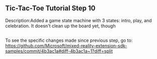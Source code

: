 ## Tic-Tac-Toe Tutorial Step 10 
Description:Added a game state machine with 3 states: intro, play, and celebration. It doesn't clean up the board yet, though
##
To see the specific changes made since previous step, go to:
https://github.com/Microsoft/mixed-reality-extension-sdk-samples/commit/4b3ac1a#diff-4b3ac1a~1?diff=split
